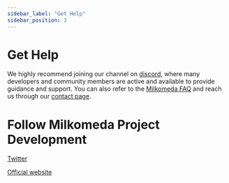 ```yaml
---
sidebar_label: "Get Help"
sidebar_position: 3
---
```


# Get Help

We highly recommend joining our channel on [discord](https://discord.com/invite/dcspark), where many developers and community members are active and available to provide guidance and support. You can also refer to the [Milkomeda FAQ](https://dcspark.gitbook.io/milkomeda/details/faq) and reach us through our [contact page](https://www.milkomeda.com/contact).

# Follow Milkomeda Project Development

​[Twitter](https://twitter.com/Milkomeda_com)​

​[Official website](http://milkomeda.com/)​

<!-- ​[GitHub](https://github.com/dcSpark/milkomeda-validator)​ -->
